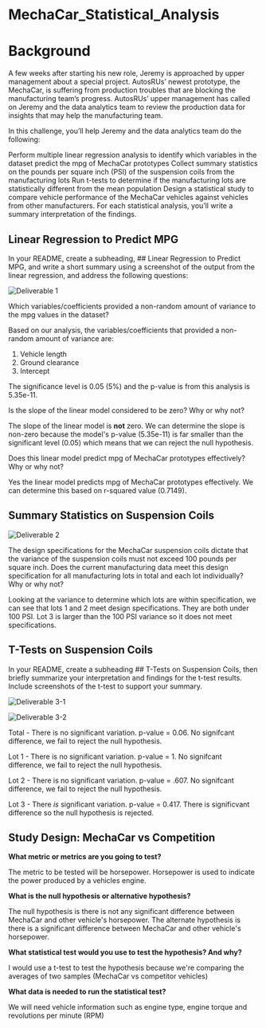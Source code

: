 # MechaCar_Statistical_Analysis

# Background

A few weeks after starting his new role, Jeremy is approached by upper management about a special project. AutosRUs’ newest prototype, the MechaCar, is suffering from production troubles that are blocking the manufacturing team’s progress. AutosRUs’ upper management has called on Jeremy and the data analytics team to review the production data for insights that may help the manufacturing team.

In this challenge, you’ll help Jeremy and the data analytics team do the following:

Perform multiple linear regression analysis to identify which variables in the dataset predict the mpg of MechaCar prototypes
Collect summary statistics on the pounds per square inch (PSI) of the suspension coils from the manufacturing lots
Run t-tests to determine if the manufacturing lots are statistically different from the mean population
Design a statistical study to compare vehicle performance of the MechaCar vehicles against vehicles from other manufacturers. For each statistical analysis, you’ll write a summary interpretation of the findings.

## Linear Regression to Predict MPG
In your README, create a subheading, ## Linear Regression to Predict MPG, and write a short summary using a screenshot of the output from the linear regression, and address the following questions:

![Deliverable 1](https://user-images.githubusercontent.com/103234661/191489307-f0d9c98d-6e35-4714-83e4-48283bccb116.png)

Which variables/coefficients provided a non-random amount of variance to the mpg values in the dataset?

Based on our analysis, the variables/coefficients that provided a non-random amount of variance are:
  1. Vehicle length
  2. Ground clearance
  3. Intercept

The significance level is 0.05 (5%) and the p-value is from this analysis is 5.35e-11.

Is the slope of the linear model considered to be zero? Why or why not?

The slope of the linear model is **not** zero. We can determine the slope is non-zero because the model's p-value (5.35e-11) is far smaller than the significant level (0.05) which means that we can reject the null hypothesis.

Does this linear model predict mpg of MechaCar prototypes effectively? Why or why not?

Yes the linear model predicts mpg of MechaCar prototypes effectively. We can determine this based on r-squared value (0.7149).

## Summary Statistics on Suspension Coils

![Deliverable 2](https://user-images.githubusercontent.com/103234661/191489339-1f1eddf9-0ff8-4a6b-a572-7aa584a48bb3.png)

The design specifications for the MechaCar suspension coils dictate that the variance of the suspension coils must not exceed 100 pounds per square inch. Does the current manufacturing data meet this design specification for all manufacturing lots in total and each lot individually? Why or why not?

Looking at the variance to determine which lots are within specification, we can see that lots 1 and 2 meet design specifications. They are both under 100 PSI. Lot 3 is larger than the 100 PSI variance so it does not meet specifications.

## T-Tests on Suspension Coils
In your README, create a subheading ## T-Tests on Suspension Coils, then briefly summarize your interpretation and findings for the t-test results. Include screenshots of the t-test to support your summary.

![Deliverable 3-1](https://user-images.githubusercontent.com/103234661/191892662-eb7f39ed-5a2c-45fc-af19-2d379f3b567c.png)

![Deliverable 3-2](https://user-images.githubusercontent.com/103234661/191892664-c00235c5-1cdb-46e2-93ba-ae32d28c0c18.png)

Total - There is no significant variation. p-value = 0.06. No signifcant difference, we fail to reject the null hypothesis. 

Lot 1 - There is no significant variation. p-value = 1. No signifcant difference, we fail to reject the null hypothesis. 

Lot 2 - There is no significant variation. p-value = .607. No signifcant difference, we fail to reject the null hypothesis. 

Lot 3 - There *is* significant variation. p-value = 0.417. There is significvant difference so the null hypothesis is rejected.


## Study Design: MechaCar vs Competition

**What metric or metrics are you going to test?**

The metric to be tested will be horsepower. Horsepower is used to indicate the power produced by a vehicles engine.

**What is the null hypothesis or alternative hypothesis?**

The null hypothesis is there is not any significant difference between MechaCar and other vehicle's horsepower. The alternate hypothesis is there is a significant difference between MechaCar and other vehicle's horsepower. 

**What statistical test would you use to test the hypothesis? And why?**

I would use a t-test to test the hypothesis because we're comparing the averages of two samples (MechaCar vs competitor vehicles)

**What data is needed to run the statistical test?**

We will need vehicle information such as engine type, engine torque and revolutions per minute (RPM)
